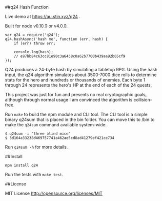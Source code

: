 
##q24 Hash Function

Live demo at https://au.stin.xyz/q24 .

Built for node v0.10.0 or v4.0.0.

```
var q24 = require('q24');
q24.hashAsync('hash me', function (err, hash) {
	if (err) throw err;

	console.log(hash);
	// e97bb84c63cc81e90c3a6438c0a62b7700b439aa92b65cf9
});
```

Q24 produces a 24-byte hash by simulating a tabletop RPG. Using the hash input, the q24 algorithm simulates about 3500-7000 dice rolls to determine stats for the hero and hundreds or thousands of enemies. Each byte 1 through 24 represents the hero's HP at the end of each of the 24 quests.

This project was just for fun and presents no real cryptographic goals, although through normal usage I am convinced the algorithm is collision-free.

Run ```make``` to build the npm module and CLI tool. The CLI tool is a simple binary q24sum that is placed in the bin folder. You can move this to /bin to make the ```q24sum``` command available system-wide.

```
$ q24sum -i "three blind mice"
$ 3d164a33238d469757741a462ae5cd8ad41279ef421ce734
```

Run ```q24sum -h``` for more details.

##Install

```npm install q24```

Run the tests with ```make test```.

##License

MIT License
http://opensource.org/licenses/MIT
